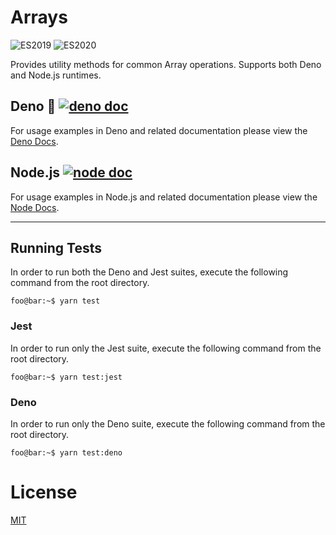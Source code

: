 # Arrays
![ES2019](https://img.shields.io/badge/ES-2019-success) ![ES2020](https://img.shields.io/badge/ES-2020-success)

Provides utility methods for common Array operations. Supports both Deno and Node.js runtimes.

## Deno :sauropod: [![deno doc](https://doc.deno.land/badge.svg)](https://doc.deno.land/https/deno.land/x/arrays/mod.ts)
For usage examples in Deno and related documentation please view the [Deno Docs](https://doc.deno.land/https/deno.land/x/arrays/mod.ts).

## Node.js [![node doc](https://img.shields.io/badge/node-doc-blue)](https://damianperera.github.io/array-utils/interfaces/__global.array.html)
For usage examples in Node.js and related documentation please view the [Node Docs](https://damianperera.github.io/ts-arrays/interfaces/__global.array.html).

---

## Running Tests
In order to run both the Deno and Jest suites, execute the following command from the root directory.
```console
foo@bar:~$ yarn test
```

### Jest
In order to run only the Jest suite, execute the following command from the root directory.
```console
foo@bar:~$ yarn test:jest
```

### Deno
In order to run only the Deno suite, execute the following command from the root directory.
```console
foo@bar:~$ yarn test:deno
```

# License

[MIT](./LICENSE)

